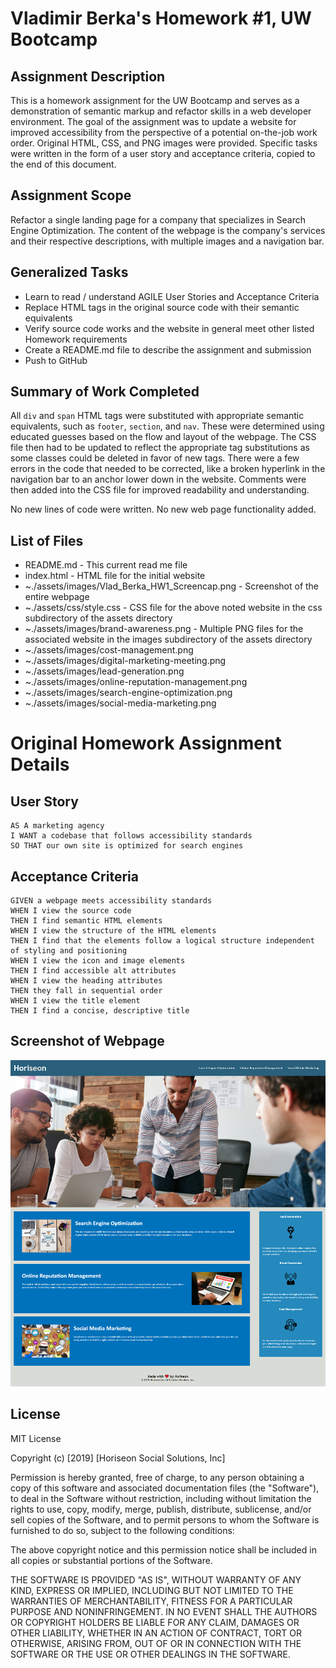 # Vladimir Berka's Homework #1, UW Bootcamp

## Assignment Description
This is a homework assignment for the UW Bootcamp and serves as a demonstration of semantic markup and refactor skills in a web developer environment. The goal of the assignment was to update a website for improved accessibility from the perspective of a potential on-the-job work order. Original HTML, CSS, and PNG images were provided. Specific tasks were written in the form of a user story and acceptance criteria, copied to the end of this document.

## Assignment Scope
Refactor a single landing page for a company that specializes in Search Engine Optimization. The content of the webpage is the company's services and their respective descriptions, with multiple images and a navigation bar. 

## Generalized Tasks
- Learn to read / understand AGILE User Stories and Acceptance Criteria
- Replace HTML tags in the original source code with their semantic equivalents
- Verify source code works and the website in general meet other listed Homework requirements
- Create a README.md file to describe the assignment and submission
- Push to GitHub

## Summary of Work Completed
All `div` and `span` HTML tags were substituted with appropriate semantic equivalents, such as `footer`, `section`, and `nav`. These were determined using educated guesses based on the flow and layout of the webpage. The CSS file then had to be updated to reflect the appropriate tag substitutions as some classes could be deleted in favor of new tags. There were a few errors in the code that needed to be corrected, like a broken hyperlink in the navigation bar to an anchor lower down in the website. Comments were then added into the CSS file for improved readability and understanding.

No new lines of code were written.
No new web page functionality added.

## List of Files
* README.md - This current read me file
* index.html - HTML file for the initial website
* ~./assets/images/Vlad_Berka_HW1_Screencap.png - Screenshot of the entire webpage
* ~./assets/css/style.css - CSS file for the above noted website in the css subdirectory of the assets directory
* ~./assets/images/brand-awareness.png - Multiple PNG files for the associated website in the images subdirectory of the assets directory
* ~./assets/images/cost-management.png
* ~./assets/images/digital-marketing-meeting.png
* ~./assets/images/lead-generation.png
* ~./assets/images/online-reputation-management.png
* ~./assets/images/search-engine-optimization.png
* ~./assets/images/social-media-marketing.png

# Original Homework Assignment Details

## User Story

```
AS A marketing agency
I WANT a codebase that follows accessibility standards
SO THAT our own site is optimized for search engines
```

## Acceptance Criteria

```
GIVEN a webpage meets accessibility standards
WHEN I view the source code
THEN I find semantic HTML elements
WHEN I view the structure of the HTML elements
THEN I find that the elements follow a logical structure independent of styling and positioning
WHEN I view the icon and image elements
THEN I find accessible alt attributes
WHEN I view the heading attributes
THEN they fall in sequential order
WHEN I view the title element
THEN I find a concise, descriptive title
```

## Screenshot of Webpage

![HW1 Website Screenshot, Horiseon](./assets/images/Vlad_Berka_HW1_Screencap.png "HW1 Website Screenshot, Horiseon")

## License
MIT License

Copyright (c) [2019] [Horiseon Social Solutions, Inc]

Permission is hereby granted, free of charge, to any person obtaining a copy
of this software and associated documentation files (the "Software"), to deal
in the Software without restriction, including without limitation the rights
to use, copy, modify, merge, publish, distribute, sublicense, and/or sell
copies of the Software, and to permit persons to whom the Software is
furnished to do so, subject to the following conditions:

The above copyright notice and this permission notice shall be included in all
copies or substantial portions of the Software.

THE SOFTWARE IS PROVIDED "AS IS", WITHOUT WARRANTY OF ANY KIND, EXPRESS OR
IMPLIED, INCLUDING BUT NOT LIMITED TO THE WARRANTIES OF MERCHANTABILITY,
FITNESS FOR A PARTICULAR PURPOSE AND NONINFRINGEMENT. IN NO EVENT SHALL THE
AUTHORS OR COPYRIGHT HOLDERS BE LIABLE FOR ANY CLAIM, DAMAGES OR OTHER
LIABILITY, WHETHER IN AN ACTION OF CONTRACT, TORT OR OTHERWISE, ARISING FROM,
OUT OF OR IN CONNECTION WITH THE SOFTWARE OR THE USE OR OTHER DEALINGS IN THE
SOFTWARE.
